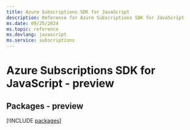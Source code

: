 ```yaml
---
title: Azure Subscriptions SDK for JavaScript
description: Reference for Azure Subscriptions SDK for JavaScript
ms.date: 09/25/2024
ms.topic: reference
ms.devlang: javascript
ms.service: subscriptions
---
```

# Azure Subscriptions SDK for JavaScript - preview
## Packages - preview
[!INCLUDE [packages](subscriptions-index.md)]